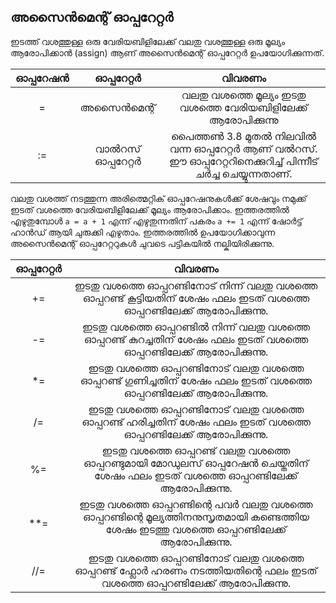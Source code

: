 ## അസൈന്‍മെന്റ് ഓപ്പറേറ്റര്‍

ഇടത്ത് വശത്തുള്ള ഒരു വേരിയബിളിലേക്ക് വലതു വശത്തുള്ള ഒരു മൂല്യം ആരോപിക്കാന്‍ (assign) ആണ് അസൈന്‍മെന്റ് ഓപ്പറേറ്റര്‍ ഉപയോഗിക്കുന്നത്.

|  ഓപ്പറേഷന്‍  | ഓപ്പറേറ്റര്‍ |   വിവരണം       |
|:-----------:|:--------:|:-----------------:|
|      =      | അസൈന്‍മെന്റ് | വലതു വശത്തെ മൂല്യം ഇടതു വശത്തെ വേരിയബിളിലേക്ക് ആരോപിക്കുന്നു |
|      :=    | വാല്‍റസ് ഓപ്പറേറ്റര്‍ | പൈത്തണ്‍ 3.8 മുതല്‍ നിലവില്‍ വന്ന ഓപ്പറേറ്റര്‍ ആണ് വല്‍റസ്. ഈ ഓപ്പറേറ്ററിനെക്കുറിച്ച് പിന്നീട് ചര്‍ച്ച ചെയ്യുന്നതാണ്. |

വലതു വശത്ത് നടത്തുന്ന അരിത്മെറ്റിക് ഓപ്പറേഷനുകള്‍ക്ക് ശേഷവും നമുക്ക് ഇടത് വശത്തെ വേരിയബിളിലേക്ക് മൂല്യം ആരോപിക്കാം. ഇത്തരത്തില്‍ എഴുതുമ്പോള്‍ `a = a + 1` എന്ന് എഴുതുന്നതിന് പകരം `a += 1` എന്ന് ഷോര്‍ട്ട് ഹാന്‍ഡ് ആയി ചുരുക്കി എഴുതാം. ഇത്തരത്തില്‍ ഉപയോഗിക്കാവുന്ന അസൈന്‍മെന്റ് ഓപ്പറേറ്ററുകള്‍ ചുവടെ പട്ടികയില്‍ നല്കിയിരിക്കുന്നു.

|ഓപ്പറേറ്റര്‍|വിവരണം|
|:-------:|:----------------------------------:|
|+=|ഇടതു വശത്തെ ഓപ്പറണ്ടിനോട് നിന്ന് വലതു വശത്തെ ഓപ്പറണ്ട് കൂട്ടിയതിന് ശേഷം ഫലം ഇടത് വശത്തെ ഓപ്പറണ്ടിലേക്ക് ആരോപിക്കുന്നു.|
|-=|ഇടതു വശത്തെ ഓപ്പറണ്ടില്‍ നിന്ന് വലതു വശത്തെ ഓപ്പറണ്ട് കുറച്ചതിന് ശേഷം ഫലം ഇടത് വശത്തെ ഓപ്പറണ്ടിലേക്ക് ആരോപിക്കുന്നു.|
|*=|ഇടതു വശത്തെ ഓപ്പറണ്ടിനോട് വലതു വശത്തെ ഓപ്പറണ്ട് ഗുണിച്ചതിന് ശേഷം ഫലം ഇടത് വശത്തെ ഓപ്പറണ്ടിലേക്ക് ആരോപിക്കുന്നു.|
|/=|ഇടതു വശത്തെ ഓപ്പറണ്ടിനോട് വലതു വശത്തെ ഓപ്പറണ്ട് ഹരിച്ചതിന് ശേഷം ഫലം ഇടത് വശത്തെ ഓപ്പറണ്ടിലേക്ക് ആരോപിക്കുന്നു.|
|%=| ഇടതു വശത്തെ ഓപ്പറണ്ട് വലതു വശത്തെ ഓപ്പറണ്ടുമായി മോഡുലസ് ഓപ്പറേഷന്‍ ചെയ്തതിന് ശേഷം ഫലം ഇടത് വശത്തെ ഓപ്പറണ്ടിലേക്ക് ആരോപിക്കുന്നു. |
|**=|ഇടതു വശത്തെ ഓപ്പറണ്ടിന്റെ പവര്‍ വലതു വശത്തെ ഓപ്പറണ്ടിന്റെ മൂല്യത്തിനനുസൃതമായി കണ്ടെത്തിയ ശേഷം ഇടത്തു വശത്തെ ഓപ്പറണ്ടിലേക്ക് ആരോപിക്കുന്നു.|
|//=|ഇടതു വശത്തെ ഓപ്പറണ്ടിനോട് വലതു വശത്തെ ഓപ്പറണ്ട് ഫ്ലോര്‍ ഹരണം നടത്തിയതിന്റെ ഫലം ഇടത് വശത്തെ ഓപ്പറണ്ടിലേക്ക് ആരോപിക്കുന്നു.|
